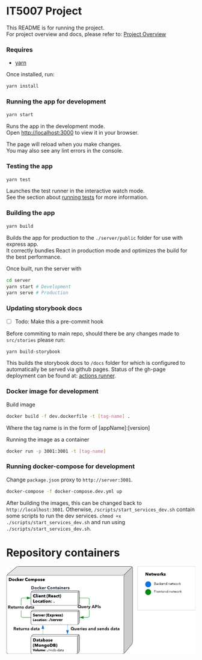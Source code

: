 # IT5007 Project
This README is for running the project. \
For project overview and docs, please refer to: [Project Overview](https://antheajfw.github.io/IT5007-Project/?path=/story/it5007-project-overview--page)

### Requires
- [yarn](https://yarnpkg.com/getting-started/install)

Once installed, run:
```bash
yarn install
```

### Running the app for development
```bash
yarn start
```

Runs the app in the development mode.\
Open [http://localhost:3000](http://localhost:3000) to view it in your browser.

The page will reload when you make changes.\
You may also see any lint errors in the console.

### Testing the app
```bash
yarn test
```
Launches the test runner in the interactive watch mode.\
See the section about [running tests](https://facebook.github.io/create-react-app/docs/running-tests) for more information.

### Building the app
```bash
yarn build
```
Builds the app for production to the `./server/public` folder for use with express app.\
It correctly bundles React in production mode and optimizes the build for the best performance.

Once built, run the server with
```bash
cd server
yarn start # Development
yarn serve # Production
```

### Updating storybook docs
- [ ] Todo: Make this a pre-commit hook

Before commiting to main repo, should there be any changes made to `src/stories` please run:
```bash
yarn build-storybook
```
This builds the storybook docs to `/docs` folder for which is configured to automatically 
be served via github pages. Status of the gh-page deployment can be found at:
[actions runner](https://github.com/AntheaJFW/IT5007-Project/actions).

### Docker image for development
Build image
```bash
docker build -f dev.dockerfile -t [tag-name] .
```
Where the tag name is in the form of [appName]:[version]

Running the image as a container
```bash
docker run -p 3001:3001 -t [tag-name]
```

### Running docker-compose for development
Change `package.json` proxy to `http://server:3001`.
```bash
docker-compose -f docker-compose.dev.yml up
```
After building the images, this can be changed back to `http://localhost:3001`.
Otherwise, `/scripts/start_services_dev.sh` contain some scripts to run the dev services.
`chmod +x ./scripts/start_services_dev.sh` and run using `./scripts/start_services_dev.sh`.

# Repository containers
![](src/stories/assets/repo-relation.png)
